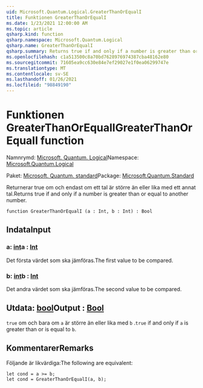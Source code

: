 ```yaml
---
uid: Microsoft.Quantum.Logical.GreaterThanOrEqualI
title: Funktionen GreaterThanOrEqualI
ms.date: 1/23/2021 12:00:00 AM
ms.topic: article
qsharp.kind: function
qsharp.namespace: Microsoft.Quantum.Logical
qsharp.name: GreaterThanOrEqualI
qsharp.summary: Returns true if and only if a number is greater than or equal to another number.
ms.openlocfilehash: c1a513500c8a70bd7628976974387cba48162e80
ms.sourcegitcommit: 71605ea9cc630e84e7ef29027e1f0ea06299747e
ms.translationtype: MT
ms.contentlocale: sv-SE
ms.lasthandoff: 01/26/2021
ms.locfileid: "98849190"
---
```

# <a name="greaterthanorequali-function"></a><span data-ttu-id="cd754-102">Funktionen GreaterThanOrEqualI</span><span class="sxs-lookup"><span data-stu-id="cd754-102">GreaterThanOrEqualI function</span></span>

<span data-ttu-id="cd754-103">Namnrymd: [Microsoft. Quantum. Logical](xref:Microsoft.Quantum.Logical)</span><span class="sxs-lookup"><span data-stu-id="cd754-103">Namespace: [Microsoft.Quantum.Logical](xref:Microsoft.Quantum.Logical)</span></span>

<span data-ttu-id="cd754-104">Paket: [Microsoft. Quantum. standard](https://nuget.org/packages/Microsoft.Quantum.Standard)</span><span class="sxs-lookup"><span data-stu-id="cd754-104">Package: [Microsoft.Quantum.Standard](https://nuget.org/packages/Microsoft.Quantum.Standard)</span></span>


<span data-ttu-id="cd754-105">Returnerar true om och endast om ett tal är större än eller lika med ett annat tal.</span><span class="sxs-lookup"><span data-stu-id="cd754-105">Returns true if and only if a number is greater than or equal to another number.</span></span>

```qsharp
function GreaterThanOrEqualI (a : Int, b : Int) : Bool
```


## <a name="input"></a><span data-ttu-id="cd754-106">Indata</span><span class="sxs-lookup"><span data-stu-id="cd754-106">Input</span></span>

### <a name="a--int"></a><span data-ttu-id="cd754-107">a: [int](xref:microsoft.quantum.lang-ref.int)</span><span class="sxs-lookup"><span data-stu-id="cd754-107">a : [Int](xref:microsoft.quantum.lang-ref.int)</span></span>

<span data-ttu-id="cd754-108">Det första värdet som ska jämföras.</span><span class="sxs-lookup"><span data-stu-id="cd754-108">The first value to be compared.</span></span>


### <a name="b--int"></a><span data-ttu-id="cd754-109">b: [int](xref:microsoft.quantum.lang-ref.int)</span><span class="sxs-lookup"><span data-stu-id="cd754-109">b : [Int](xref:microsoft.quantum.lang-ref.int)</span></span>

<span data-ttu-id="cd754-110">Det andra värdet som ska jämföras.</span><span class="sxs-lookup"><span data-stu-id="cd754-110">The second value to be compared.</span></span>



## <a name="output--bool"></a><span data-ttu-id="cd754-111">Utdata: [bool](xref:microsoft.quantum.lang-ref.bool)</span><span class="sxs-lookup"><span data-stu-id="cd754-111">Output : [Bool](xref:microsoft.quantum.lang-ref.bool)</span></span>

<span data-ttu-id="cd754-112">`true` om och bara om `a` är större än eller lika med `b` .</span><span class="sxs-lookup"><span data-stu-id="cd754-112">`true` if and only if `a` is greater than or is equal to `b`.</span></span>

## <a name="remarks"></a><span data-ttu-id="cd754-113">Kommentarer</span><span class="sxs-lookup"><span data-stu-id="cd754-113">Remarks</span></span>

<span data-ttu-id="cd754-114">Följande är likvärdiga:</span><span class="sxs-lookup"><span data-stu-id="cd754-114">The following are equivalent:</span></span>

```qsharp
let cond = a >= b;
let cond = GreaterThanOrEqualI(a, b);
```